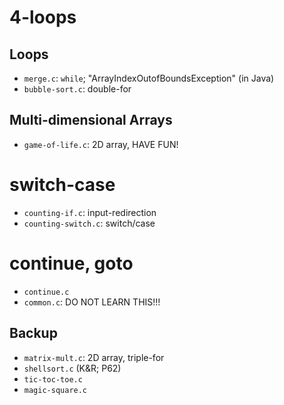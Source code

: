 # 4-loops

## Loops
- `merge.c`: `while`; "ArrayIndexOutofBoundsException" (in Java)
- `bubble-sort.c`: double-for

## Multi-dimensional Arrays
- `game-of-life.c`: 2D array, HAVE FUN!

# switch-case
- `counting-if.c`: input-redirection
- `counting-switch.c`: switch/case

# continue, goto
- `continue.c`
- `common.c`: DO NOT LEARN THIS!!!

## Backup
- `matrix-mult.c`: 2D array, triple-for
- `shellsort.c` (K&R; P62)
- `tic-toc-toe.c`
- `magic-square.c`